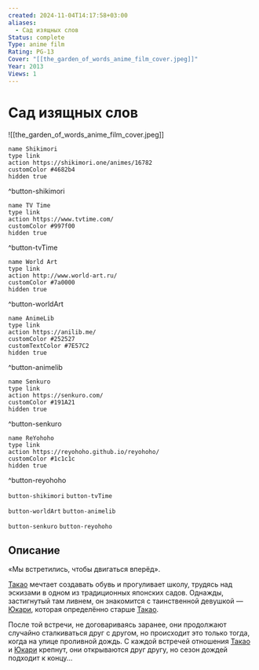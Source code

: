 ```yaml
---
created: 2024-11-04T14:17:58+03:00
aliases:
  - Сад изящных слов
Status: complete
Type: anime film
Rating: PG-13
Cover: "[[the_garden_of_words_anime_film_cover.jpeg]]"
Year: 2013
Views: 1
---
```


# Сад изящных слов

![[the_garden_of_words_anime_film_cover.jpeg]]

```button
name Shikimori
type link
action https://shikimori.one/animes/16782
customColor #4682b4
hidden true
```
^button-shikimori

```button
name TV Time
type link
action https://www.tvtime.com/
customColor #997f00
hidden true
```
^button-tvTime

```button
name World Art
type link
action http://www.world-art.ru/
customColor #7a0000
hidden true
```
^button-worldArt

```button
name AnimeLib
type link
action https://anilib.me/
customColor #252527
customTextColor #7E57C2
hidden true
```
^button-animelib

```button
name Senkuro
type link
action https://senkuro.com/
customColor #191A21
hidden true
```
^button-senkuro

```button
name ReYohoho
type link
action https://reyohoho.github.io/reyohoho/
customColor #1c1c1c
hidden true
```
^button-reyohoho

`button-shikimori` `button-tvTime`

`button-worldArt` `button-animelib`

`button-senkuro` `button-reyohoho`

## Описание

«Мы встретились, чтобы двигаться вперёд».

[Такао](https://shikimori.one/characters/79463-takao-akizuki) мечтает создавать обувь и прогуливает школу, трудясь над эскизами в одном из традиционных японских садов. Однажды, застигнутый там ливнем, он знакомится с таинственной девушкой — [Юкари](https://shikimori.one/characters/79465-yukari-yukino), которая определённо старше [Такао](https://shikimori.one/characters/79463-takao-akizuki).

После той встречи, не договариваясь заранее, они продолжают случайно сталкиваться друг с другом, но происходит это только тогда, когда на улице проливной дождь. С каждой встречей отношения [Такао](https://shikimori.one/characters/79463-takao-akizuki) и [Юкари](https://shikimori.one/characters/79465-yukari-yukino) крепнут, они открываются друг другу, но сезон дождей подходит к концу...
